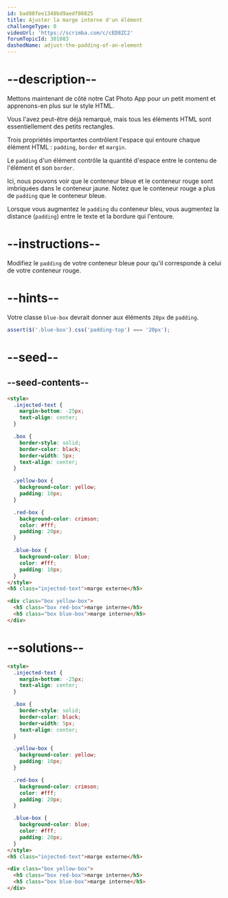 ```yaml
---
id: bad88fee1348bd9aedf08825
title: Ajuster la marge interne d'un élément
challengeType: 0
videoUrl: 'https://scrimba.com/c/cED8ZC2'
forumTopicId: 301083
dashedName: adjust-the-padding-of-an-element
---
```


# --description--
Mettons maintenant de côté notre Cat Photo App pour un petit moment et apprenons-en plus sur le style HTML.

Vous l'avez peut-être déjà remarqué, mais tous les éléments HTML sont essentiellement des petits rectangles.

Trois propriétés importantes contrôlent l'espace qui entoure chaque élément HTML : `padding`, `border` et `margin`.

Le `padding` d'un élément contrôle la quantité d'espace entre le contenu de l'élément et son `border`.

Ici, nous pouvons voir que le conteneur bleue et le conteneur rouge sont imbriquées dans le conteneur jaune. Notez que le conteneur rouge a plus de `padding` que le conteneur bleue.

Lorsque vous augmentez le `padding` du conteneur bleu, vous augmentez la distance (`padding`) entre le texte et la bordure qui l'entoure.

# --instructions--

Modifiez le `padding` de votre conteneur bleue pour qu'il corresponde à celui de votre conteneur rouge.

# --hints--

Votre classe `blue-box` devrait donner aux éléments `20px` de `padding`.

```js
assert($('.blue-box').css('padding-top') === '20px');
```

# --seed--

## --seed-contents--

```html
<style>
  .injected-text {
    margin-bottom: -25px;
    text-align: center;
  }

  .box {
    border-style: solid;
    border-color: black;
    border-width: 5px;
    text-align: center;
  }

  .yellow-box {
    background-color: yellow;
    padding: 10px;
  }

  .red-box {
    background-color: crimson;
    color: #fff;
    padding: 20px;
  }

  .blue-box {
    background-color: blue;
    color: #fff;
    padding: 10px;
  }
</style>
<h5 class="injected-text">marge externe</h5>

<div class="box yellow-box">
  <h5 class="box red-box">marge interne</h5>
  <h5 class="box blue-box">marge interne</h5>
</div>
```

# --solutions--

```html
<style>
  .injected-text {
    margin-bottom: -25px;
    text-align: center;
  }

  .box {
    border-style: solid;
    border-color: black;
    border-width: 5px;
    text-align: center;
  }

  .yellow-box {
    background-color: yellow;
    padding: 10px;
  }

  .red-box {
    background-color: crimson;
    color: #fff;
    padding: 20px;
  }

  .blue-box {
    background-color: blue;
    color: #fff;
    padding: 20px;
  }
</style>
<h5 class="injected-text">marge externe</h5>

<div class="box yellow-box">
  <h5 class="box red-box">marge interne</h5>
  <h5 class="box blue-box">marge interne</h5>
</div>
```
